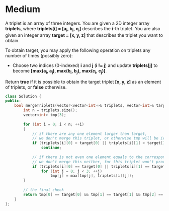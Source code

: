 # Medium

A triplet is an array of three integers. You are given a 2D integer array **triplets**, where **triplets[i] = [a<sub>i</sub>, b<sub>i</sub>, c<sub>i</sub>]** describes the **i**-th triplet. You are also given an integer array **target = [x, y, z]** that describes the triplet you want to obtain.

To obtain target, you may apply the following operation on triplets any number of times (possibly zero):

- Choose two indices (0-indexed) **i** and **j** (**i != j**) and update **triplets[j]** to become **[max(a<sub>i</sub>, a<sub>j</sub>), max(b<sub>i</sub>, b<sub>j</sub>), max(c<sub>i</sub>, c<sub>j</sub>)]**.

Return **true** if it is possible to obtain the target triplet **[x, y, z]** as an element of triplets, or **false** otherwise.

```cpp
class Solution {
public:
    bool mergeTriplets(vector<vector<int>>& triplets, vector<int>& target) {
        int n = triplets.size();
        vector<int> tmp(3);
        
        for (int i = 0; i < n; ++i)
        {
            // if there are any one element larger than target, 
            // we don't merge this triplet, or otherwise tmp will be irreversibly exceed target.
            if (triplets[i][0] > target[0] || triplets[i][1] > target[1] || triplets[i][2] > target[2])
                continue;
            
            // if there is not even one element equals to the corresponding target value, 
            // we don't merge this neither, for this triplet won't provide any help to reach the target.
            if (triplets[i][0] == target[0] || triplets[i][1] == target[1] || triplets[i][2] == target[2])
                for (int j = 0; j < 3; ++j)
                    tmp[j] = max(tmp[j], triplets[i][j]);
        }
        
        // the final check
        return tmp[0] == target[0] && tmp[1] == target[1] && tmp[2] == target[2];
    }
};
```
